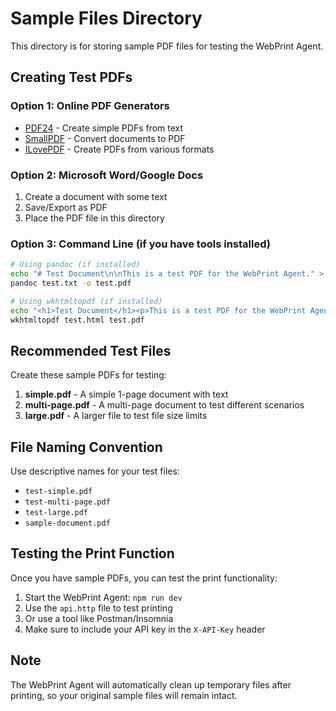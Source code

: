 # Sample Files Directory

This directory is for storing sample PDF files for testing the WebPrint Agent.

## Creating Test PDFs

### Option 1: Online PDF Generators
- [PDF24](https://tools.pdf24.org/en/create-pdf) - Create simple PDFs from text
- [SmallPDF](https://smallpdf.com/create-pdf) - Convert documents to PDF
- [ILovePDF](https://www.ilovepdf.com/create_pdf) - Create PDFs from various formats

### Option 2: Microsoft Word/Google Docs
1. Create a document with some text
2. Save/Export as PDF
3. Place the PDF file in this directory

### Option 3: Command Line (if you have tools installed)
```bash
# Using pandoc (if installed)
echo "# Test Document\n\nThis is a test PDF for the WebPrint Agent." > test.txt
pandoc test.txt -o test.pdf

# Using wkhtmltopdf (if installed)
echo "<h1>Test Document</h1><p>This is a test PDF for the WebPrint Agent.</p>" > test.html
wkhtmltopdf test.html test.pdf
```

## Recommended Test Files

Create these sample PDFs for testing:

1. **simple.pdf** - A simple 1-page document with text
2. **multi-page.pdf** - A multi-page document to test different scenarios
3. **large.pdf** - A larger file to test file size limits

## File Naming Convention

Use descriptive names for your test files:
- `test-simple.pdf`
- `test-multi-page.pdf`
- `test-large.pdf`
- `sample-document.pdf`

## Testing the Print Function

Once you have sample PDFs, you can test the print functionality:

1. Start the WebPrint Agent: `npm run dev`
2. Use the `api.http` file to test printing
3. Or use a tool like Postman/Insomnia
4. Make sure to include your API key in the `X-API-Key` header

## Note

The WebPrint Agent will automatically clean up temporary files after printing, so your original sample files will remain intact.
